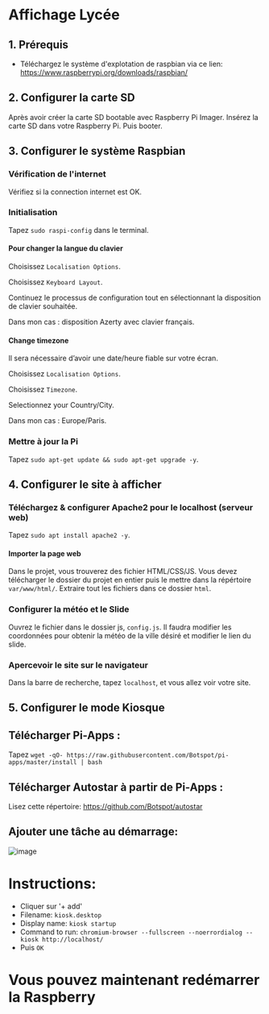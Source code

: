 # Affichage Lycée

## 1. Prérequis
* Téléchargez le système d'explotation de raspbian via ce lien:
https://www.raspberrypi.org/downloads/raspbian/

## 2. Configurer la carte SD
Après avoir créer la carte SD bootable avec Raspberry Pi Imager.
Insérez la carte SD dans votre Raspberry Pi.
Puis booter.

## 3. Configurer le système Raspbian
### Vérification de l'internet
Vérifiez si la connection internet est OK.

### Initialisation
Tapez `sudo raspi-config` dans le terminal.

#### Pour changer la langue du clavier
Choisissez `Localisation Options`.

Choisissez `Keyboard Layout`.

Continuez le processus de configuration tout en sélectionnant la disposition de clavier souhaitée.

Dans mon cas : disposition Azerty avec clavier français.

#### Change timezone
Il sera nécessaire d’avoir une date/heure fiable sur votre écran.

Choisissez `Localisation Options`.

Choisissez `Timezone`.

Selectionnez your Country/City.

Dans mon cas : Europe/Paris.

### Mettre à jour la Pi

Tapez `sudo apt-get update && sudo apt-get upgrade -y`.

## 4. Configurer le site à afficher 

### Téléchargez & configurer Apache2 pour le localhost (serveur web)

Tapez `sudo apt install apache2 -y`.

#### Importer la page web
Dans le projet, vous trouverez des fichier HTML/CSS/JS.
Vous devez télécharger le dossier du projet en entier puis le mettre dans la répértoire `var/www/html/`.
Extraire tout les fichiers dans ce dossier `html`.

### Configurer la météo et le Slide
Ouvrez le fichier dans le dossier js, `config.js`.
Il faudra modifier les coordonnées pour obtenir la météo de la ville désiré et modifier le lien du slide.

### Apercevoir le site sur le navigateur
Dans la barre de recherche, tapez `localhost`, et vous allez voir votre site.


## 5. Configurer le mode Kiosque

## Télécharger Pi-Apps : 
Tapez `wget -qO- https://raw.githubusercontent.com/Botspot/pi-apps/master/install | bash`

## Télécharger Autostar à partir de Pi-Apps : 
Lisez cette répertoire: https://github.com/Botspot/autostar

## Ajouter une tâche au démarrage:
![image](https://github.com/user-attachments/assets/2c8a8abb-0efc-4de6-8f1d-8b1f513d94d7)
# Instructions:
* Cliquer sur '+ add'
*  Filename: `kiosk.desktop` 
*  Display name: `kiosk startup` 
*  Command to run: `chromium-browser --fullscreen --noerrordialog --kiosk http://localhost/`
*  Puis `OK`

# Vous pouvez maintenant redémarrer la Raspberry

